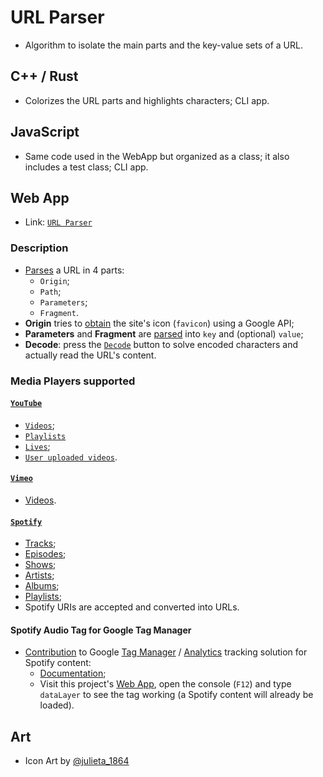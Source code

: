 # URL Parser

- Algorithm to isolate the main parts and the key-value sets of a URL.

## C++ / Rust

- Colorizes the URL parts and highlights characters; CLI app.

## JavaScript

- Same code used in the WebApp but organized as a class; it also includes a test class; CLI app.

## Web App 

- Link: [`URL Parser`](https://tomasfn87.github.io/url-parser?utm_source=github&utm_medium=readme)

### Description

- [Parses](https://github.com/tomasfn87/url-parser/blob/main/index.html#L42) a URL in 4 parts:
  - `Origin`;
  - `Path`;
  - `Parameters`;
  - `Fragment`.
- **Origin** tries to [obtain](https://github.com/tomasfn87/url-parser/blob/main/index.html#L218) the site's icon (`favicon`) using a Google API;
- **Parameters** and **Fragment** are [parsed](https://github.com/tomasfn87/url-parser/blob/main/index.html#L25) into `key` and (optional) `value`;
- **Decode**: press the [`Decode`](https://github.com/tomasfn87/url-parser/blob/main/index.html#L161) button to solve encoded characters and actually read the URL's content.

### Media Players supported

#### [`YouTube`](https://www.youtube.com)

- [`Videos`](https://github.com/tomasfn87/url-parser/blob/main/index.html#L344);
- [`Playlists`](https://github.com/tomasfn87/url-parser/blob/main/index.html#L311;)
- [`Lives`](https://github.com/tomasfn87/url-parser/blob/main/index.html#L385);
- [`User uploaded videos`](https://github.com/tomasfn87/url-parser/blob/main/index.html#L411).

#### [`Vimeo`](https://www.vimeo.com)

- [Videos](https://github.com/tomasfn87/url-parser/blob/main/index.html#L444).

#### [`Spotify`](https://www.spotify.com)

- [Tracks](https://github.com/tomasfn87/url-parser/blob/main/index.html#L465);
- [Episodes](https://github.com/tomasfn87/url-parser/blob/main/index.html#L465);
- [Shows](https://github.com/tomasfn87/url-parser/blob/main/index.html#L465);
- [Artists](https://github.com/tomasfn87/url-parser/blob/main/index.html#L465);
- [Albums](https://github.com/tomasfn87/url-parser/blob/main/index.html#L465);
- [Playlists](https://github.com/tomasfn87/url-parser/blob/main/index.html#L465);
- Spotify URIs are accepted and converted into URLs.

#### Spotify Audio Tag for Google Tag Manager

- [Contribution](https://community.spotify.com/t5/Spotify-for-Developers/Spotify-iFrame-tracking-via-GTM-Any-code/m-p/6945950) to Google [Tag Manager](https://tagmanager.google.com) / [Analytics](https://analytics.google.com) tracking solution for Spotify content:
  - [Documentation](https://github.com/tomasfn87/url-parser/blob/main/gtm/spotify-audio.json.md);
  - Visit this project's [Web App](https://tomasfn87.github.io/url-parser?spotifycontent=artist:1nJvji2KIlWSseXRSlNYsC&utm_source=github&utm_medium=readme), open the console (`F12`) and type `dataLayer` to see the tag working (a Spotify content will already be loaded).

## Art

- Icon Art by [@julieta_1864](https://instagram.com/julieta_1864)
